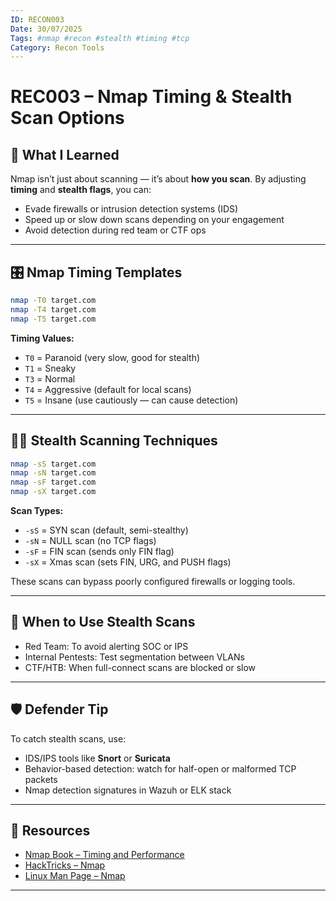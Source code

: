 ```yaml
---
ID: RECON003  
Date: 30/07/2025 
Tags: #nmap #recon #stealth #timing #tcp  
Category: Recon Tools  
---
```


# REC003 – Nmap Timing & Stealth Scan Options

## 🧠 What I Learned

Nmap isn’t just about scanning — it’s about **how you scan**. By adjusting **timing** and **stealth flags**, you can:
- Evade firewalls or intrusion detection systems (IDS)
- Speed up or slow down scans depending on your engagement
- Avoid detection during red team or CTF ops

---

## 🎛️ Nmap Timing Templates

```bash
nmap -T0 target.com  
nmap -T4 target.com  
nmap -T5 target.com
```
**Timing Values:**
- `T0` = Paranoid (very slow, good for stealth)  
- `T1` = Sneaky  
- `T3` = Normal  
- `T4` = Aggressive (default for local scans)  
- `T5` = Insane (use cautiously — can cause detection)
  
---

## 🕵️‍♂️ Stealth Scanning Techniques

```bASH
nmap -sS target.com  
nmap -sN target.com  
nmap -sF target.com  
nmap -sX target.com
```
**Scan Types:**
- `-sS` = SYN scan (default, semi-stealthy)  
- `-sN` = NULL scan (no TCP flags)  
- `-sF` = FIN scan (sends only FIN flag)  
- `-sX` = Xmas scan (sets FIN, URG, and PUSH flags)

These scans can bypass poorly configured firewalls or logging tools.

---

## 🔐 When to Use Stealth Scans

- Red Team: To avoid alerting SOC or IPS  
- Internal Pentests: Test segmentation between VLANs  
- CTF/HTB: When full-connect scans are blocked or slow

---

## 🛡️ Defender Tip

To catch stealth scans, use:
- IDS/IPS tools like **Snort** or **Suricata**
- Behavior-based detection: watch for half-open or malformed TCP packets
- Nmap detection signatures in Wazuh or ELK stack

---

## 🔗 Resources

- [Nmap Book – Timing and Performance](https://nmap.org/book/performance.html)  
- [HackTricks – Nmap](https://book.hacktricks.xyz/network-services-pentesting/nmap)  
- [Linux Man Page – Nmap](https://man7.org/linux/man-pages/man1/nmap.1.html)

---
